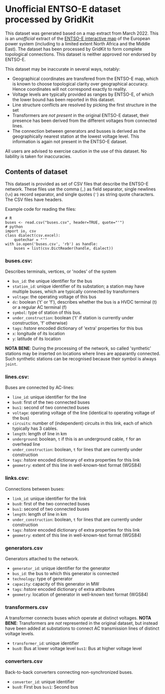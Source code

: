 # Unofficial ENTSO-E dataset processed by GridKit

This dataset was generated based on a map extract from March 2022.
This is an _unofficial_ extract of the
[ENTSO-E interactive map](https://www.entsoe.eu/data/map/)
of the European power system (including to a limited extent North
Africa and the Middle East). The dataset has been processed by GridKit
to form complete topological connections.  This dataset is neither
approved nor endorsed by ENTSO-E.

This dataset may be inaccurate in several ways, notably:

+ Geographical coordinates are transfered from the ENTSO-E map, which
  is known to choose topological clarity over geographical
  accuracy. Hence coordinates will not correspond exactly to reality.
+ Voltage levels are typically provided as ranges by ENTSO-E, of which
  the lower bound has been reported in this dataset.
+ Line structure conflicts are resolved by picking the first structure
  in the set
+ Transformers are _not present_ in the original ENTSO-E dataset,
  their presence has been derived from the different voltages from
  connected lines.
+ The connection between generators and busses is derived as the
  geographically nearest station at the lowest voltage level. This
  information is again not present in the ENTSO-E dataset.

All users are advised to exercise caution in the use of this
dataset. No liability is taken for inaccuracies.


## Contents of dataset

This dataset is provided as set of CSV files that describe the ENTSO-E
network. These files use the comma (`,`) as field separator, single
newlines (`\n`) as record separator, and single quotes (`'`) as string
quote characters. The CSV files have headers.

Example code for reading the files:

    # R
    buses <- read.csv("buses.csv", header=TRUE, quote="'")
    # python
    import io, csv
    class dialect(csv.excel):
        quotechar = "'"
    with io.open('buses.csv', 'rb') as handle:
        buses = list(csv.DictReader(handle, dialect))

### buses.csv:

Describes terminals, vertices, or 'nodes' of the system

+ `bus_id`: the unique identifier for the bus
+ `station_id`: unique identifier of its substation; a station may have multiple buses, which are typically connected by transformers
+ `voltage`: the operating voltage of this bus
+ `dc`: boolean ('t' or 'f'), describes whether the bus is a HVDC
  terminal (t) or a regular AC terminal (f)
+ `symbol`: type of station of this bus.
+ `under_construction`: boolean ('t' if station is currently under construction,
  'f' otherwise)
+ `tags`: _hstore_ encoded dictionary of 'extra' properties for this bus
+ `x`: longitude of its location
+ `y`: latitude of its location

**NOTA BENE**: During the processing of the network, so called
'synthetic' stations may be inserted on locations where lines are
apparantly connected. Such synthetic stations can be recognised
because their symbol is always `joint`.

### lines.csv:

Buses are connected by AC-lines:

+ `line_id`: unique identifier for the line
+ `bus0`: first of the two connected buses
+ `bus1`: second of two connected buses
+ `voltage`: operating voltage of the line (identical to operating voltage of
  the bus)
+ `circuits`: number of (independent) circuits in this link, each of which
  typically has 3 cables.
+ `length`: length of line in km
+ `underground`: boolean, `t` if this is an underground cable, `f` for
  an overhead line
+ `under_construction`: boolean, `t` for lines that are currently
  under construction
+ `tags`: _hstore_ encoded dictionary of extra properties for this link
+ `geometry`: extent of this line in well-known-text format (WGS84)

### links.csv:

Connections between buses:

+ `link_id`: unique identifier for the link
+ `bus0`: first of the two connected buses
+ `bus1`: second of two connected buses
+ `length`: length of line in km
+ `under_construction`: boolean, `t` for lines that are currently
  under construction
+ `tags`: _hstore_ encoded dictionary of extra properties for this link
+ `geometry`: extent of this line in well-known-text format (WGS84)

### generators.csv

Generators attached to the network.

+ `generator_id`: unique identifier for the generator
+ `bus_id`: the bus to which this generator is connected
+ `technology`: type of generator
+ `capacity`: capacity of this generator in MW
+ `tags`: _hstore_ encoded dictionary of extra attributes
+ `geometry`: location of generator in well-known text format (WGS84)

### transformers.csv

A transformer connects buses which operate at distinct voltages. **NOTA BENE**:
Transformers are _not_ represented in the original dataset, but instead have
been added at substations to connect AC transmission lines of distinct voltage
levels.

+ `transformer_id`: unique identifier
+ `bus0`: Bus at lower voltage level
  `bus1`: Bus at higher voltage level

### converters.csv

Back-to-back converters connecting non-synchronized buses.

+ `converter_id`: unique identifier
+ `bus0`: First bus
  `bus1`: Second bus
